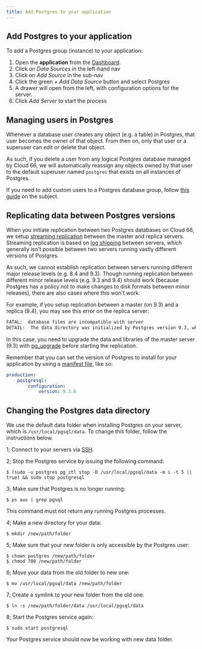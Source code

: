 ```yaml
---
title: Add Postgres to your application
---
```


## Add Postgres to your application

To add a Postgres group (instance) to your application: 

1. Open the **application** from the [Dashboard](https://app.cloud66.com/dashboard).
2. Click on *Data Sources* in the left-hand nav 
3. Click on *Add Source* in the sub-nav
4. Click the green *+ Add Data Source* button and select Postgres
5. A drawer will open from the left, with configuration options for the server.
6. Click *Add Server* to start the process


## Managing users in Postgres

Whenever a database user creates any object (e.g. a table) in Postgres, that user becomes the owner of that object. From then on, only that user or a superuser can edit or delete that object. 

As such, if you delete a user from any logical Postgres database managed by Cloud 66, we will automatically reassign any objects owned by that user to the default superuser named `postgres` that exists on all instances of Postgres.

If you need to add custom users to a Postgres database group, follow [this guide](/docs/databases/adding-database#adding-users-to-logical-databases) on the subject. 

## Replicating data between Postgres versions

When you initiate replication between two Postgres databases on Cloud 66, we setup [streaming replication](https://wiki.postgresql.org/wiki/Streaming_Replication) between the master and replica servers. Streaming replication is based on [log shipping](https://www.postgresql.org/docs/current/warm-standby/) between servers, which generally isn't possible between two servers running vastly different versions of Postgres.

As such, we cannot establish replication between servers running different major release levels (e.g. 8.4 and 9.3). Though running replication between different minor release levels (e.g. 9.3 and 9.4) should work (because Postgres has a policy not to make changes to disk formats between minor releases), there are also cases where this won't work.

For example, if you setup replication between a master (on 9.3) and a replica (9.4), you may see this error on the replica server:

```bash
FATAL:  database files are incompatible with server
DETAIL:  The data directory was initialized by Postgres version 9.3, which is not compatible with this version 9.4.x.
```

In this case, you need to upgrade the data and libraries of the master server (9.3) with [pg_upgrade](https://www.postgresql.org/docs/9.4/static/pgupgrade/) before starting the replication.

Remember that you can set the version of Postgres to install for your application by using a [manifest file](/docs/manifest/building-a-manifest-file#manifest-tutorial), like so:

```yaml
production:
    postgresql:
        configuration:
            version: 9.3.6
```


## Changing the Postgres data directory

We use the default data folder when installing Postgres on your server, which is  `/usr/local/pgsql/data`.
To change this folder, follow the instructions below.

1; Connect to your servers via [SSH](/docs/servers/ssh-to-server).

2; Stop the Postgres service by issuing the following command:
```shell
$ (sudo -u postgres pg_ctl stop -D /usr/local/pgsql/data -m i -t 5 || true) && sudo stop postgresql 
```

3; Make sure that Postgres is no longer running:
```shell
$ ps aux | grep pgsql
```	
This command must not return any running Postgres processes. 

4; Make a new directory for your data:
```shell
$ mkdir /new/path/folder
```

5; Make sure that your new folder is only accessible by the Postgres user:
```shell	
$ chown postgres /new/path/folder
$ chmod 700 /new/path/folder
```

6; Move your data from the old folder to new one:
```shell
$ mv /usr/local/pgsql/data /new/path/folder
```

7; Create a symlink to your new folder from the old one:
```shell
$ ln -s /new/path/folder/data /usr/local/pgsql/data
```

8;  Start the Postgres service again:
```shell
$ sudo start postgresql
```

Your Postgres service should now be working with new data folder.
